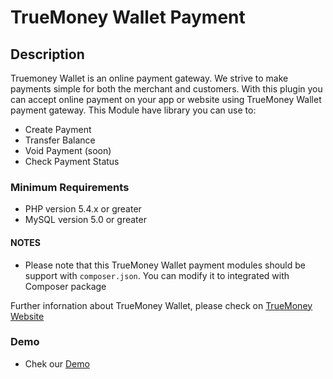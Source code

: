 # TrueMoney Wallet Payment #

## Description ##

Truemoney Wallet is an online payment gateway. We strive to make payments simple for both the merchant and customers. 
With this plugin you can accept online payment on your app or website using TrueMoney Wallet payment gateway.
This Module have library you can use to:
- Create Payment
- Transfer Balance
- Void Payment (soon)
- Check Payment Status

### Minimum Requirements ###

- PHP version 5.4.x or greater
- MySQL version 5.0 or greater

#### NOTES ####
* Please note that this TrueMoney Wallet payment modules should be support with  `composer.json`. You can modify it to integrated with Composer package 

Further infornation about TrueMoney Wallet, please check on  [TrueMoney Website](https://www.truemoney.com/wallet)
### Demo ###
- Chek our [Demo](https://market.myarenaonline.com)
